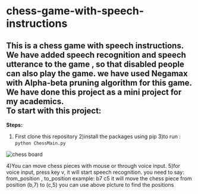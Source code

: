 # chess-game-with-speech-instructions
This is a chess game with speech instructions. We have added speech recognition and speech utterance to the game , so that disabled people can also play the game.
we have used Negamax  with Alpha-beta pruning algorithm for this game.
We have done this project as a mini project for my academics.   
To start with this project:
-----------------------------
<b>Steps:</b>
1) First clone this repository
2)install the packages using pip
3)to run :
  ```python ChessMain.py ```

![chess board](https://github.com/shylesharepelly/chess-game-with-speech-instructions/assets/66762947/9d81e74b-29cd-4637-981f-4e0baa7cf06e)

4)You can move chess pieces with mouse or through voice input.
5)for voice input, press key v, it will start speech recognition.
    you need to say:  from_position , to_position
    example: b7 c5
      it will move the chess piece from position (b,7) to (c,5)
    you can use above picture to find the positions
